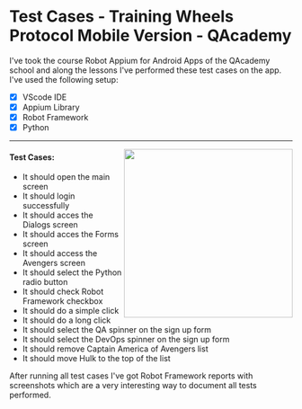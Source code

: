 # Test Cases - Training Wheels Protocol Mobile Version - QAcademy

I've took the course Robot Appium for Android Apps of the QAcademy school and along the lessons I've performed these test cases on the app. I've used the following setup:


- [x] VScode IDE
- [x] Appium Library
- [x] Robot Framework
- [x] Python

***

<img width="300px" align="right" src="https://i.ibb.co/kXCFyF7/Recorte-smartphone-with-test.gif">

#### Test Cases:

- It should open the main screen
- It should login successfully
- It should acces the Dialogs screen
- It should acces the Forms screen
- It should access the Avengers screen
- It should select the Python radio button
- It should check Robot Framework checkbox
- It should do a simple click
- It should do a long click
- It should select the QA spinner on the sign up form
- It should select the DevOps spinner on the sign up form
- It should remove Captain America of Avengers list
- It should move Hulk to the top of the list

After running all test cases I've got Robot Framework reports with screenshots which are a very interesting way to document all tests performed.
